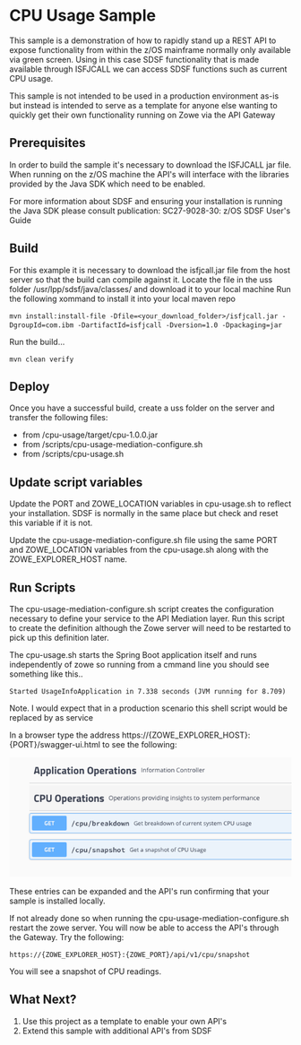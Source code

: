# CPU Usage Sample

This sample is a demonstration of how to rapidly stand up a REST API to expose functionality from within the z/OS mainframe normally only available via green screen. Using in this case SDSF functionality that is made available through ISFJCALL we can access SDSF functions such as current CPU usage.

This sample is not intended to be used in a production environment as-is but instead is intended to serve as a template for anyone else wanting to quickly get their own functionality running on Zowe via the API Gateway

## Prerequisites

In order to build the sample it's necessary to download the ISFJCALL jar file. When running on the z/OS machine the API's will interface with the libraries provided by the Java SDK which need to be enabled.  

For more information about SDSF and ensuring your installation is running the Java SDK please consult publication: SC27-9028-30: z/OS SDSF User's Guide

## Build

For this example it is necessary to download the isfjcall.jar file from the host server so that the build can compile against it. Locate the file in the uss folder /usr/lpp/sdsf/java/classes/ and download it to your local machine Run the following xommand to install it into your local maven repo 
```
mvn install:install-file -Dfile=<your_download_folder>/isfjcall.jar -DgroupId=com.ibm -DartifactId=isfjcall -Dversion=1.0 -Dpackaging=jar
```

Run the build...
```
mvn clean verify
```

## Deploy

Once you have a successful build, create a uss folder on the server and transfer the following files:

- from /cpu-usage/target/cpu-1.0.0.jar
- from /scripts/cpu-usage-mediation-configure.sh
- from /scripts/cpu-usage.sh

## Update script variables

Update the PORT and ZOWE_LOCATION variables in cpu-usage.sh to reflect your installation. SDSF is normally in the same place but check and reset this variable if it is not.

Update the cpu-usage-mediation-configure.sh file using the same PORT and ZOWE_LOCATION variables from the cpu-usage.sh along with the ZOWE_EXPLORER_HOST name.

## Run Scripts

The cpu-usage-mediation-configure.sh script creates the configuration necessary to define your service to the API Mediation layer. Run this script to create the definition although the Zowe server will need to be restarted to pick up this definition later.

The cpu-usage.sh starts the Spring Boot application itself and runs independently of zowe so running from a cmmand line you should see something like this.. 

```
Started UsageInfoApplication in 7.338 seconds (JVM running for 8.709)
```

Note. I would expect that in a production scenario this shell script would be replaced by as service

In a browser type the address https://{ZOWE_EXPLORER_HOST}:{PORT}/swagger-ui.html to see the following:

![swagger](images/swagger.png)

These entries can be expanded and the API's run confirming that your sample is installed locally. 

If not already done so when running the cpu-usage-mediation-configure.sh restart the zowe server. 
You will now be able to access the API's through the Gateway. Try the following:

```
https://{ZOWE_EXPLORER_HOST}:{ZOWE_PORT}/api/v1/cpu/snapshot
```

You will see a snapshot of CPU readings.

## What Next?

1. Use this project as a template to enable your own API's
2. Extend this sample with additional API's from SDSF
